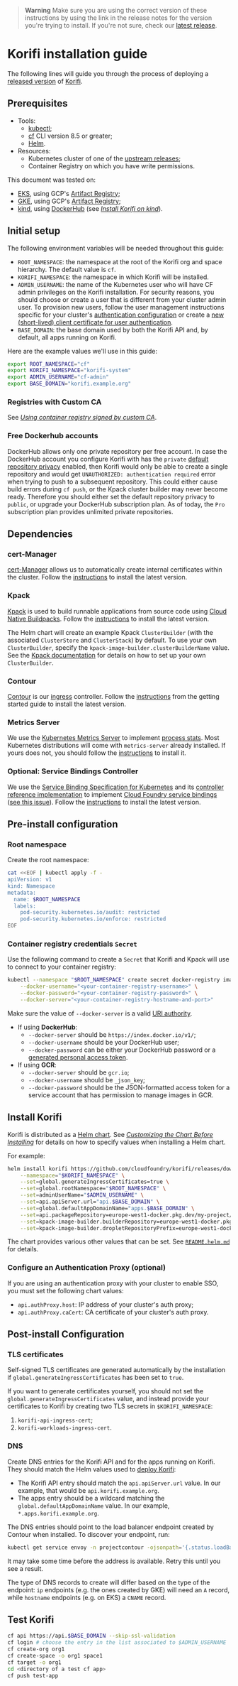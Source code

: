> **Warning**
> Make sure you are using the correct version of these instructions by using the link in the release notes for the version you're trying to install. If you're not sure, check our [latest release](https://github.com/cloudfoundry/korifi/releases/latest).

# Korifi installation guide

The following lines will guide you through the process of deploying a [released version](https://github.com/cloudfoundry/korifi/releases) of [Korifi](https://github.com/cloudfoundry/korifi).

## Prerequisites

- Tools:
  - [kubectl](https://kubernetes.io/docs/tasks/tools/#kubectl);
  - [cf](https://docs.cloudfoundry.org/cf-cli/install-go-cli.html) CLI version 8.5 or greater;
  - [Helm](https://helm.sh/docs/intro/install/).
- Resources:
  - Kubernetes cluster of one of the [upstream releases](https://kubernetes.io/releases/);
  - Container Registry on which you have write permissions.

This document was tested on:

- [EKS](https://aws.amazon.com/eks/), using GCP's [Artifact Registry](https://cloud.google.com/artifact-registry);
- [GKE](https://cloud.google.com/kubernetes-engine), using GCP's [Artifact Registry](https://cloud.google.com/artifact-registry);
- [kind](https://kind.sigs.k8s.io/), using [DockerHub](https://hub.docker.com/) (see [_Install Korifi on kind_](./INSTALL.kind.md)).

## Initial setup

The following environment variables will be needed throughout this guide:

- `ROOT_NAMESPACE`: the namespace at the root of the Korifi org and space hierarchy. The default value is `cf`.
- `KORIFI_NAMESPACE`: the namespace in which Korifi will be installed.
- `ADMIN_USERNAME`: the name of the Kubernetes user who will have CF admin privileges on the Korifi installation. For security reasons, you should choose or create a user that is different from your cluster admin user. To provision new users, follow the user management instructions specific for your cluster's [authentication configuration](https://kubernetes.io/docs/reference/access-authn-authz/authentication/) or create a [new (short-lived) client certificate for user authentication](https://kubernetes.io/docs/reference/access-authn-authz/certificate-signing-requests/#normal-user).
- `BASE_DOMAIN`: the base domain used by both the Korifi API and, by default, all apps running on Korifi.

Here are the example values we'll use in this guide:

```sh
export ROOT_NAMESPACE="cf"
export KORIFI_NAMESPACE="korifi-system"
export ADMIN_USERNAME="cf-admin"
export BASE_DOMAIN="korifi.example.org"
```

### Registries with Custom CA

See [_Using container registry signed by custom CA_](docs/using-container-registry-signed-by-custom-ca.md).

### Free Dockerhub accounts

DockerHub allows only one private repository per free account. In case the DockerHub account you configure Korifi with has the `private` [default repository privacy](https://hub.docker.com/settings/default-privacy) enabled, then Korifi would only be able to create a single repository and would get `UNAUTHORIZED: authentication required` error when trying to push to a subsequent repository. This could either cause build errors during `cf push`, or the Kpack cluster builder may never become ready. Therefore you should either set the default repository privacy to `public`, or upgrade your DockerHub subscription plan. As of today, the `Pro` subscription plan provides unlimited private repositories.

## Dependencies

### cert-Manager

[cert-Manager](https://cert-manager.io) allows us to automatically create internal certificates within the cluster. Follow the [instructions](https://cert-manager.io/docs/installation/) to install the latest version.

### Kpack

[Kpack](https://github.com/pivotal/kpack) is used to build runnable applications from source code using [Cloud Native Buildpacks](https://buildpacks.io/). Follow the [instructions](https://github.com/pivotal/kpack/blob/main/docs/install.md) to install the latest version.

The Helm chart will create an example Kpack `ClusterBuilder` (with the associated `ClusterStore` and `ClusterStack`) by default. To use your own `ClusterBuilder`, specify the `kpack-image-builder.clusterBuilderName` value. See the [Kpack documentation](https://github.com/pivotal/kpack/blob/main/docs/builders.md) for details on how to set up your own `ClusterBuilder`.

### Contour

[Contour](https://projectcontour.io/) is our [ingress](https://kubernetes.io/docs/concepts/services-networking/ingress/) controller. Follow the [instructions](https://projectcontour.io/getting-started/#install-contour-and-envoy) from the getting started guide to install the latest version.

### Metrics Server

We use the [Kubernetes Metrics Server](https://github.com/kubernetes-sigs/metrics-server) to implement [process stats](https://v3-apidocs.cloudfoundry.org/#get-stats-for-a-process).
Most Kubernetes distributions will come with `metrics-server` already installed. If yours does not, you should follow the [instructions](https://github.com/kubernetes-sigs/metrics-server#installation) to install it.

### Optional: Service Bindings Controller

We use the [Service Binding Specification for Kubernetes](https://github.com/servicebinding/spec) and its [controller reference implementation](https://github.com/servicebinding/runtime) to implement [Cloud Foundry service bindings](https://docs.cloudfoundry.org/devguide/services/application-binding.html) ([see this issue](https://github.com/cloudfoundry/cf-k8s-controllers/issues/462)). Follow the [instructions](https://github.com/servicebinding/runtime/releases/latest) to install the latest version.

## Pre-install configuration

### Root namespace

Create the root namespace:

```sh
cat <<EOF | kubectl apply -f -
apiVersion: v1
kind: Namespace
metadata:
  name: $ROOT_NAMESPACE
  labels:
    pod-security.kubernetes.io/audit: restricted
    pod-security.kubernetes.io/enforce: restricted
EOF
```

### Container registry credentials `Secret`

Use the following command to create a `Secret` that Korifi and Kpack will use to connect to your container registry:

```sh
kubectl --namespace "$ROOT_NAMESPACE" create secret docker-registry image-registry-credentials \
    --docker-username="<your-container-registry-username>" \
    --docker-password="<your-container-registry-password>" \
    --docker-server="<your-container-registry-hostname-and-port>"
```

Make sure the value of `--docker-server` is a valid [URI authority](https://datatracker.ietf.org/doc/html/rfc3986#section-3.2).

- If using **DockerHub**:
  - `--docker-server` should be `https://index.docker.io/v1/`;
  - `--docker-username` should be your DockerHub user;
  - `--docker-password` can be either your DockerHub password or a [generated personal access token](https://hub.docker.com/settings/security?generateToken=true).
- If using **GCR**:
  - `--docker-server` should be `gcr.io`;
  - `--docker-username` should be `_json_key`;
  - `--docker-password` should be the JSON-formatted access token for a service account that has permission to manage images in GCR.

## Install Korifi

Korifi is distributed as a [Helm chart](https://helm.sh). See [_Customizing the Chart Before Installing_](https://helm.sh/docs/intro/using_helm/#customizing-the-chart-before-installing) for details on how to specify values when installing a Helm chart.

For example:

```sh
helm install korifi https://github.com/cloudfoundry/korifi/releases/download/v<VERSION>/korifi-<VERSION>.tgz \
    --namespace="$KORIFI_NAMESPACE" \
    --set=global.generateIngressCertificates=true \
    --set=global.rootNamespace="$ROOT_NAMESPACE" \
    --set=adminUserName="$ADMIN_USERNAME" \
    --set=api.apiServer.url="api.$BASE_DOMAIN" \
    --set=global.defaultAppDomainName="apps.$BASE_DOMAIN" \
    --set=api.packageRepository=europe-west1-docker.pkg.dev/my-project/korifi/packages \
    --set=kpack-image-builder.builderRepository=europe-west1-docker.pkg.dev/my-project/korifi/kpack-builder \
    --set=kpack-image-builder.dropletRepositoryPrefix=europe-west1-docker.pkg.dev/my-project/korifi/droplets
```

The chart provides various other values that can be set. See [`README.helm.md`](./README.helm.md) for details.

### Configure an Authentication Proxy (optional)

If you are using an authentication proxy with your cluster to enable SSO, you must set the following chart values:

- `api.authProxy.host`: IP address of your cluster's auth proxy;
- `api.authProxy.caCert`: CA certificate of your cluster's auth proxy.

## Post-install Configuration

### TLS certificates

Self-signed TLS certificates are generated automatically by the installation if `global.generateIngressCertificates` has been set to `true`.

If you want to generate certificates yourself, you should not set the `global.generateIngressCertificates` value, and instead provide your certificates to Korifi by creating two TLS secrets in `$KORIFI_NAMESPACE`:

1. `korifi-api-ingress-cert`;
1. `korifi-workloads-ingress-cert`.

### DNS

Create DNS entries for the Korifi API and for the apps running on Korifi. They should match the Helm values used to [deploy Korifi](#deploy-korifi):

- The Korifi API entry should match the `api.apiServer.url` value. In our example, that would be `api.korifi.example.org`.
- The apps entry should be a wildcard matching the `global.defaultAppDomainName` value. In our example, `*.apps.korifi.example.org`.

The DNS entries should point to the load balancer endpoint created by Contour when installed. To discover your endpoint, run:

```sh
kubectl get service envoy -n projectcontour -ojsonpath='{.status.loadBalancer.ingress[0]}'
```

It may take some time before the address is available. Retry this until you see a result.

The type of DNS records to create will differ based on the type of the endpoint: `ip` endpoints (e.g. the ones created by GKE) will need an `A` record, while `hostname` endpoints (e.g. on EKS) a `CNAME` record.

## Test Korifi

```sh
cf api https://api.$BASE_DOMAIN --skip-ssl-validation
cf login # choose the entry in the list associated to $ADMIN_USERNAME
cf create-org org1
cf create-space -o org1 space1
cf target -o org1
cd <directory of a test cf app>
cf push test-app
```
